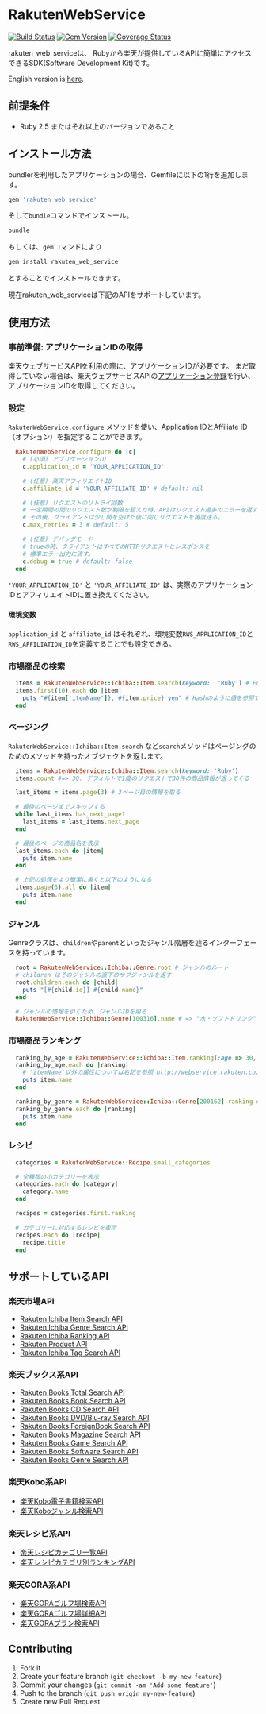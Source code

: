 # RakutenWebService

[![Build Status](https://travis-ci.org/rakuten-ws/rws-ruby-sdk.png?branch=master)](https://travis-ci.org/rakuten-ws/rws-ruby-sdk)
[![Gem Version](https://badge.fury.io/rb/rakuten_web_service.png)](http://badge.fury.io/rb/rakuten_web_service)
[![Coverage Status](https://coveralls.io/repos/github/rakuten-ws/rws-ruby-sdk/badge.svg?branch=master)](https://coveralls.io/github/rakuten-ws/rws-ruby-sdk?branch=master)

rakuten\_web\_serviceは、 Rubyから楽天が提供しているAPIに簡単にアクセスできるSDK(Software Development Kit)です。

English version is [here](http://github.com/rakuten-ws/rws-ruby-sdk/blob/master/README.md).

## 前提条件

* Ruby 2.5 またはそれ以上のバージョンであること

## インストール方法

bundlerを利用したアプリケーションの場合、Gemfileに以下の1行を追加します。

```ruby
gem 'rakuten_web_service'
```

そして`bundle`コマンドでインストール。

```sh
bundle
```

もしくは、`gem`コマンドにより

```sh
gem install rakuten_web_service
```

とすることでインストールできます。

現在rakuten\_web\_serviceは下記のAPIをサポートしています。

## 使用方法

### 事前準備: アプリケーションIDの取得

楽天ウェブサービスAPIを利用の際に、アプリケーションIDが必要です。
まだ取得していない場合は、楽天ウェブサービスAPIの[アプリケーション登録](https://webservice.rakuten.co.jp/app/create)を行い、アプリケーションIDを取得してください。

### 設定

`RakutenWebService.configure` メソッドを使い、Application IDとAffiliate ID（オプション）を指定することができます。

```ruby
  RakutenWebService.configure do |c|
    # (必須) アプリケーションID
    c.application_id = 'YOUR_APPLICATION_ID'

    # (任意) 楽天アフィリエイトID
    c.affiliate_id = 'YOUR_AFFILIATE_ID' # default: nil

    # (任意) リクエストのリトライ回数
    # 一定期間の間のリクエスト数が制限を超えた時、APIはリクエスト過多のエラーを返す。
    # その後、クライアントは少し間を空けた後に同じリクエストを再度送る。
    c.max_retries = 3 # default: 5

    # (任意) デバッグモード
    # trueの時、クライアントはすべてのHTTPリクエストとレスポンスを
    # 標準エラー出力に流す。
    c.debug = true # default: false
  end
```

`'YOUR_APPLICATION_ID'` と `'YOUR_AFFILIATE_ID'` は、実際のアプリケーションIDとアフィリエイトIDに置き換えてください。

#### 環境変数

`application_id` と `affiliate_id` はそれぞれ、環境変数`RWS_APPLICATION_ID`と`RWS_AFFILIATION_ID`を定義することでも設定できる。

### 市場商品の検索

```ruby
  items = RakutenWebService::Ichiba::Item.search(keyword:  'Ruby') # Enumerable オブジェクトが返ってくる
  items.first(10).each do |item|
    puts "#{item['itemName']}, #{item.price} yen" # Hashのように値を参照できる
  end
```

### ページング

`RakutenWebService::Ichiba::Item.search` など`search`メソッドはページングのためのメソッドを持ったオブジェクトを返します。

```ruby
  items = RakutenWebService::Ichiba::Item.search(keyword: 'Ruby')
  items.count #=> 30. デフォルトで1度のリクエストで30件の商品情報が返ってくる

  last_items = items.page(3) # 3ページ目の情報を取る

  # 最後のページまでスキップする
  while last_items.has_next_page?
    last_items = last_items.next_page
  end

  # 最後のページの商品名を表示
  last_items.each do |item|
    puts item.name
  end

  # 上記の処理をより簡潔に書くと以下のようになる
  items.page(3).all do |item|
    puts item.name
  end
```

### ジャンル

Genreクラスは、`children`や`parent`といったジャンル階層を辿るインターフェースを持っています。

```ruby
  root = RakutenWebService::Ichiba::Genre.root # ジャンルのルート
  # children はそのジャンルの直下のサブジャンルを返す
  root.children.each do |child|
    puts "[#{child.id}] #{child.name}"
  end

  # ジャンルの情報を引くため、ジャンルIDを用る
  RakutenWebService::Ichiba::Genre[100316].name # => "水・ソフトドリンク"
```

### 市場商品ランキング

```ruby
  ranking_by_age = RakutenWebService::Ichiba::Item.ranking(:age => 30, :sex => 1) # 30代男性 のランキングTOP 30
  ranking_by_age.each do |ranking|
    # 'itemName'以外の属性については右記を参照 http://webservice.rakuten.co.jp/api/ichibaitemsearch/#outputParameter
    puts item.name
  end

  ranking_by_genre = RakutenWebService::Ichiba::Genre[200162].ranking # "水・ソフトドリンク" ジャンルのTOP 30
  ranking_by_genre.each do |ranking|
    puts item.name
  end
```

### レシピ

```ruby
  categories = RakutenWebService::Recipe.small_categories

  # 全種類の小カテゴリーを表示
  categories.each do |category|
    category.name
  end

  recipes = categories.first.ranking

  # カテゴリーに対応するレシピを表示
  recipes.each do |recipe|
    recipe.title
  end
```

## サポートしているAPI

### 楽天市場API

* [Rakuten Ichiba Item Search API](http://webservice.rakuten.co.jp/api/ichibaitemsearch/)
* [Rakuten Ichiba Genre Search API](http://webservice.rakuten.co.jp/api/ichibagenresearch/)
* [Rakuten Ichiba Ranking API](http://webservice.rakuten.co.jp/api/ichibaitemranking/)
* [Rakuten Product API](http://webservice.rakuten.co.jp/api/productsearch/)
* [Rakuten Ichiba Tag Search API](https://webservice.rakuten.co.jp/api/ichibatagsearch/)

### 楽天ブックス系API

* [Rakuten Books Total Search API](http://webservice.rakuten.co.jp/api/bookstotalsearch/)
* [Rakuten Books Book Search API](http://webservice.rakuten.co.jp/api/booksbooksearch/)
* [Rakuten Books CD Search API](http://webservice.rakuten.co.jp/api/bookscdsearch/)
* [Rakuten Books DVD/Blu-ray Search API](http://webservice.rakuten.co.jp/api/booksdvdsearch/)
* [Rakuten Books ForeignBook Search API](http://webservice.rakuten.co.jp/api/booksforeignbooksearch/)
* [Rakuten Books Magazine Search API](http://webservice.rakuten.co.jp/api/booksmagazinesearch/)
* [Rakuten Books Game Search API](http://webservice.rakuten.co.jp/api/booksgamesearch/)
* [Rakuten Books Software Search API](http://webservice.rakuten.co.jp/api/bookssoftwaresearch/)
* [Rakuten Books Genre Search API](http://webservice.rakuten.co.jp/api/booksgenresearch/)

### 楽天Kobo系API

* [楽天Kobo電子書籍検索API](http://webservice.rakuten.co.jp/api/koboebooksearch/)
* [楽天Koboジャンル検索API](http://webservice.rakuten.co.jp/api/kobogenresearch/)

### 楽天レシピ系API

* [楽天レシピカテゴリ一覧API](https://webservice.rakuten.co.jp/api/recipecategorylist/)
* [楽天レシピカテゴリ別ランキングAPI](https://webservice.rakuten.co.jp/api/recipecategoryranking/)

### 楽天GORA系API

* [楽天GORAゴルフ場検索API](https://webservice.rakuten.co.jp/api/goragolfcoursesearch/)
* [楽天GORAゴルフ場詳細API](https://webservice.rakuten.co.jp/api/goragolfcoursedetail/)
* [楽天GORAプラン検索API](https://webservice.rakuten.co.jp/api/goraplansearch/)

## Contributing

1. Fork it
2. Create your feature branch (`git checkout -b my-new-feature`)
3. Commit your changes (`git commit -am 'Add some feature'`)
4. Push to the branch (`git push origin my-new-feature`)
5. Create new Pull Request
